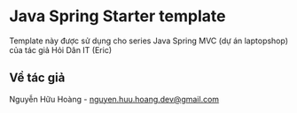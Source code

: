 # Java Spring Starter template

Template này được sử dụng cho series Java Spring MVC (dự án laptopshop) của tác giả Hỏi Dân IT (Eric)

## Về tác giả

Nguyễn Hữu Hoàng - nguyen.huu.hoang.dev@gmail.com
